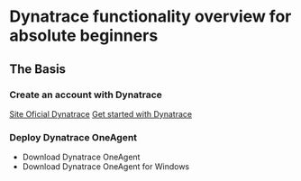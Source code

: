 # Dynatrace functionality overview for absolute beginners
## The Basis
### Create an account with Dynatrace
[Site Oficial Dynatrace](https://www.dynatrace.com/)
[Get started with Dynatrace](https://www.dynatrace.com/support/help/get-started)

### Deploy Dynatrace OneAgent
* Download Dynatrace OneAgent
* Download Dynatrace OneAgent for Windows




